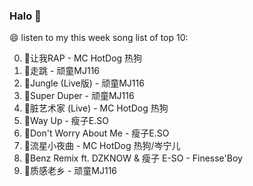 

### Halo 👋

😄 listen to my this week song list of top 10:

0. 🌈让我RAP - MC HotDog 热狗
1. 🌈走跳 - 顽童MJ116
2. 🌈Jungle (Live版) - 顽童MJ116
3. 🌈Super Duper - 顽童MJ116
4. 🌈脏艺术家 (Live) - MC HotDog 热狗
5. 🌈Way Up - 瘦子E.SO
6. 🌈Don't Worry About Me - 瘦子E.SO
7. 🌈流星小夜曲 - MC HotDog 热狗/岑宁儿
8. 🌈Benz Remix ft. DZKNOW & 瘦子 E-SO - Finesse'Boy
9. 🌈质感老乡 - 顽童MJ116

